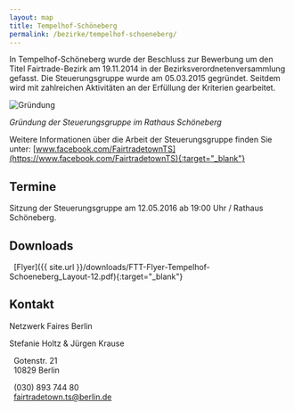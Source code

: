 ```yaml
---
layout: map
title: Tempelhof-Schöneberg
permalink: /bezirke/tempelhof-schoeneberg/
---
```


In Tempelhof-Schöneberg wurde der Beschluss zur Bewerbung um den Titel Fairtrade-Bezirk am 19.11.2014 in der Bezirksverordnetenversammlung gefasst. Die Steuerungsgruppe wurde am 05.03.2015 gegründet. Seitdem wird mit zahlreichen Aktivitäten an der Erfüllung der Kriterien gearbeitet.

![Gründung]({{site.baseurl}}/images/tempelhof-schoeneberg_gruendung.jpg)

_Gründung der Steuerungsgruppe im Rathaus Schöneberg_

Weitere Informationen über die Arbeit der Steuerungsgruppe finden Sie unter: [www.facebook.com/FairtradetownTS](https://www.facebook.com/FairtradetownTS){:target="_blank"}

## Termine
Sitzung der Steuerungsgruppe am 12.05.2016 ab 19:00 Uhr / Rathaus Schöneberg.

## Downloads
<i class='fa fa-download fa-fw'></i>&nbsp;&nbsp;[Flyer]({{ site.url }}/downloads/FTT-Flyer-Tempelhof-Schoeneberg_Layout-12.pdf){:target="_blank"}

## Kontakt
Netzwerk Faires Berlin

Stefanie Holtz & Jürgen Krause  

<i class='fa fa-map-marker fa-fw'></i>&nbsp;&nbsp;Gotenstr. 21  
<i class='fa fa-fw'></i>&nbsp;&nbsp;10829 Berlin

<i class='fa fa-phone fa-fw'></i>&nbsp;&nbsp;(030) 893 744 80  
<i class='fa fa-envelope fa-fw'></i>&nbsp;&nbsp;[fairtradetown.ts@berlin.de](mailto:fairtradetown.ts@berlin.de)
